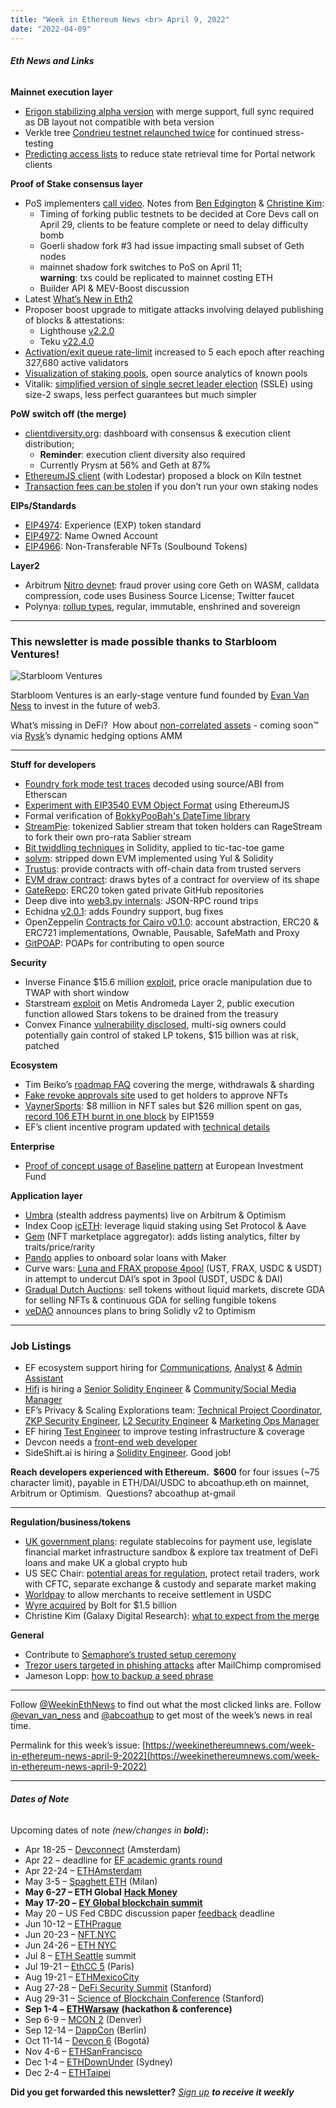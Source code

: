 ```yaml
---
title: "Week in Ethereum News <br> April 9, 2022"
date: "2022-04-09"
---
```


###### **Eth News and Links**

**Mainnet execution layer**

- [Erigon stabilizing alpha version](https://twitter.com/erigoneth/status/1511664827839782916) with merge support, full sync required as DB layout not compatible with beta version
- Verkle tree [Condrieu testnet relaunched twice](https://notes.ethereum.org/@gballet/verkle-testnet-updates/%2Fs%2FSksmVxpb5) for continued stress-testing
- [Predicting access lists](https://ethresear.ch/t/predicting-access-list-a-potential-way-to-speed-up-the-evm-for-portal-clients/12355) to reduce state retrieval time for Portal network clients 

**Proof of Stake consensus layer**

- PoS implementers [call video](https://www.youtube.com/watch?v=rYWF7N8tS0g&t=25s). Notes from [Ben Edgington](https://hackmd.io/@benjaminion/H1U6EPnXq) & [Christine Kim](https://twitter.com/christine_dkim/status/1512100564586348549):
    - Timing of forking public testnets to be decided at Core Devs call on April 29, clients to be feature complete or need to delay difficulty bomb
    - Goerli shadow fork #3 had issue impacting small subset of Geth nodes
    - mainnet shadow fork switches to PoS on April 11;  
        **warning**: txs could be replicated to mainnet costing ETH
    - Builder API & MEV-Boost discussion
- Latest [What’s New in Eth2](https://hackmd.io/@benjaminion/eth2_news/https%3A%2F%2Fhackmd.io%2F%40benjaminion%2Fwnie2_220408)
- Proposer boost upgrade to mitigate attacks involving delayed publishing of blocks & attestations:
    - Lighthouse [v2.2.0](https://github.com/sigp/lighthouse/releases/tag/v2.2.0)
    - Teku [v22.4.0](https://github.com/ConsenSys/teku/releases/tag/22.4.0)
- [Activation/exit queue rate-limit](https://twitter.com/terencechain/status/1509923504841392129) increased to 5 each epoch after reaching 327,680 active validators
- [Visualization of staking pools](https://hackmd.io/vCxX0WgoQEW3dZ-k_oZgBg?view), open source analytics of known pools
- Vitalik: [simplified version of single secret leader election](https://ethresear.ch/t/simplified-ssle/12315) (SSLE) using size-2 swaps, less perfect guarantees but much simpler

**PoW switch off (the merge)**

- [clientdiversity.org](https://clientdiversity.org/): dashboard with consensus & execution client distribution;
    - **Reminder**: execution client diversity also required
    - Currently Prysm at 56% and Geth at 87%
- [EthereumJS client](https://twitter.com/efjavascript/status/1510176850873626627) (with Lodestar) proposed a block on Kiln testnet
- [Transaction fees can be stolen](https://www.symphonious.net/2022/04/09/exploring-eth2-stealing-inclusion-fees-from-public-beacon-nodes/) if you don’t run your own staking nodes

**EIPs/Standards**

- [EIP4974](https://github.com/ethereum/EIPs/blob/8e8709bfa55c6357e6022ca4f886a59f5dc7c148/EIPS/eip-4974.md): Experience (EXP) token standard
- [EIP4972](https://github.com/ethereum/EIPs/blob/30ca715aa9b0e4946f4b428f2bf03dc8ca283cab/EIPS/eip-4972.md): Name Owned Account
- [EIP4966](https://github.com/ethereum/EIPs/blob/9754700b44b8e63d5503b563d16c99a2552b8c2e/EIPS/eip-4966.md): Non-Transferable NFTs (Soulbound Tokens)

**Layer2**

- Arbitrum [Nitro devnet](https://medium.com/offchainlabs/its-nitro-time-86944693bf29): fraud prover using core Geth on WASM, calldata compression, code uses Business Source License; Twitter faucet
- Polynya: [rollup types](https://twitter.com/poiynya/status/1511623759786307586), regular, immutable, enshrined and sovereign

* * *

### **This newsletter is made possible thanks to Starbloom Ventures!**

![Starbloom Ventures](https://weekinethereumnews.com/wp-content/uploads/2021/11/Screenshot-from-2021-11-19-15-25-51.png)

[](https://cdn.substack.com/image/fetch/f_auto,q_auto:good,fl_progressive:steep/https%3A%2F%2Fbucketeer-e05bbc84-baa3-437e-9518-adb32be77984.s3.amazonaws.com%2Fpublic%2Fimages%2F9bf9946e-747e-4db0-b217-2e99b2b307af_613x313.png)

Starbloom Ventures is an early-stage venture fund founded by [Evan Van Ness](https://twitter.com/evan_van_ness) to invest in the future of web3. 

What’s missing in DeFi?  How about [non-correlated assets](https://medium.com/@rysk-finance/rysk-is-the-only-free-lunch-e4f832af0026) - coming soon™️ via [Rysk](https://www.rysk.finance/)’s dynamic hedging options AMM

* * *

**Stuff for developers**

- [Foundry fork mode test traces](https://twitter.com/gakonst/status/1512177380160274432) decoded using source/ABI from Etherscan
- [Experiment with EIP3540 EVM Object Format](https://twitter.com/EFJavaScript/status/1511656097932881921) using EthereumJS 
- Formal verification of [BokkyPooBah's DateTime library](https://github.com/Zellic/publications/tree/master/BokkyPooBahsDateTimeLibrary#readme)
- [StreamPie](https://github.com/ameensol/streampie#readme): tokenized Sablier stream that token holders can RageStream to fork their own pro-rata Sablier stream
- [Bit twiddling techniques](https://hackmd.io/@fiveoutofnine/Skl9eRbX9) in Solidity, applied to tic-tac-toe game
- [solvm](https://github.com/brockelmore/solvm#readme): stripped down EVM implemented using Yul & Solidity
- [Trustus](https://github.com/ZeframLou/trustus#readme): provide contracts with off-chain data from trusted servers
- [EVM draw contract](https://github.com/DanielVF/evm-contract-draw#readme): draws bytes of a contract for overview of its shape
- [GateRepo](https://github.com/anish-agnihotri/gaterepo#readme): ERC20 token gated private GitHub repositories
- Deep dive into [web3.py internals](https://snakecharmers.ethereum.org/web3py-internals-json-rpc-round-trips/): JSON-RPC round trips
- Echidna [v2.0.1](https://github.com/crytic/echidna/releases/tag/v2.0.1): adds Foundry support, bug fixes
- OpenZeppelin [Contracts for Cairo v0.1.0](https://blog.openzeppelin.com/announcing-openzeppelin-contracts-for-cairo/): account abstraction, ERC20 & ERC721 implementations, Ownable, Pausable, SafeMath and Proxy
- [GitPOAP](https://medium.com/gitpoap/gitpoap-is-live-ca736f33fa0b): POAPs for contributing to open source

**Security**

- Inverse Finance $15.6 million [exploit](https://medium.com/inverse-finance/inv-price-manipulation-incident-55ea0433f4fc), price oracle manipulation due to TWAP with short window
- Starstream [exploit](https://twitter.com/CertiKAlert/status/1512155452217479171) on Metis Andromeda Layer 2, public execution function allowed Stars tokens to be drained from the treasury
- Convex Finance [vulnerability disclosed](https://blog.openzeppelin.com/15-billion-rugpull-vulnerability-in-convex-finance-protocol-uncovered-and-resolved/), multi-sig owners could potentially gain control of staked LP tokens, $15 billion was at risk, patched

**Ecosystem**

- Tim Beiko’s [roadmap FAQ](https://github.com/timbeiko/eth-roadmap-faq) covering the merge, withdrawals & sharding
- [Fake revoke approvals site](https://twitter.com/0xquit/status/1511773105705783296) used to get holders to approve NFTs
- [VaynerSports](https://twitter.com/cr0sseth/status/1511446814196572161): $8 million in NFT sales but $26 million spent on gas, [record 106 ETH burnt in one block](https://twitter.com/ultrasoundmoney/status/1511433534036189184) by EIP1559
- EF’s client incentive program updated with [technical details](https://blog.ethereum.org/2021/12/13/client-incentive-program/) 

**Enterprise**

- [Proof of concept usage of Baseline pattern](https://medium.com/unibrightio/unibright-presents-study-on-the-usage-of-the-baseline-pattern-at-european-investment-fund-97376b1afc01) at European Investment Fund

**Application layer**

- [Umbra](https://www.scopelift.co/blog/umbra-launches-on-optimism-and-polygon) (stealth address payments) live on Arbitrum & Optimism
- Index Coop [icETH](https://indexcoop.com/blog/understanding-interest-compounding-eth-index-iceth): leverage liquid staking using Set Protocol & Aave
- [Gem](https://twitter.com/gemxyz/status/1512104464563515392) (NFT marketplace aggregator): adds listing analytics, filter by traits/price/rarity
- [Pando](https://forum.makerdao.com/t/mip73-pando-investment-grade-climate-assets-collateral-onboarding/14484) applies to onboard solar loans with Maker
- Curve wars: [Luna and FRAX propose 4pool](https://avgjoescrypto.substack.com/p/the-curve-wars-go-hot) (UST, FRAX, USDC & USDT) in attempt to undercut DAI’s spot in 3pool (USDT, USDC & DAI)
- [Gradual Dutch Auctions](https://www.paradigm.xyz/2022/04/gda): sell tokens without liquid markets, discrete GDA for selling NFTs & continuous GDA for selling fungible tokens
- [veDAO](https://medium.com/@vedao.alt/on-optimism-9d81f56bbdd3) announces plans to bring Solidly v2 to Optimism

* * *

### **Job Listings**

- EF ecosystem support hiring for [Communications](https://jobs.lever.co/ethereumfoundation/4b0c3305-cf03-4e33-9bfb-63e4ec6f3a68?lever-origin=applied&lever-source%5B%5D=Week%20in%20Ethereum), [Analyst](https://jobs.lever.co/ethereumfoundation/64361391-9a74-49ed-b37c-8ff35931430e?lever-origin=applied&lever-source%5B%5D=Week%20in%20Ethereum) & [Admin Assistant](https://jobs.lever.co/ethereumfoundation/5684f7ea-c3ad-4703-b86c-462964f49392?lever-origin=applied&lever-source%5B%5D=Week%20in%20Ethereum)
- [Hifi](http://hifi.finance/) is hiring a [Senior Solidity Engineer](https://bit.ly/3CMmbSe) & [Community/Social Media Manager](https://bit.ly/36q06g5)
- EF’s Privacy & Scaling Explorations team: [Technical Project Coordinator](https://jobs.lever.co/ethereumfoundation/78089bc2-125e-47de-af28-e162de149901?lever-origin=applied&lever-source%5B%5D=Week%20in%20Ethereum), [ZKP Security Engineer](https://jobs.lever.co/ethereumfoundation/b80cf733-9a8d-40f1-a85a-635acdc2b1b1?lever-origin=applied&lever-source%5B%5D=Week%20in%20Ethereum%20), [L2 Security Engineer](https://jobs.lever.co/ethereumfoundation/f3148457-ed1e-4659-941d-5f60b49427ca?lever-origin=applied&lever-source%5B%5D=Week%20in%20Ethereum) & [Marketing Ops Manager](https://jobs.lever.co/ethereumfoundation/7a831e7c-1a0d-4e7b-8291-072292e26c0e?lever-origin=applied&lever-source%5B%5D=Week%20in%20Ethereum%20&lever-source%5B%5D=Week%20in%20Ethereum%20)
- EF hiring [Test Engineer](https://jobs.lever.co/ethereumfoundation/e6d303e5-168d-447e-a596-e3c2b105ca3f?lever-source%5B%5D=Week%20in%20Ethereum%20) to improve testing infrastructure & coverage
- Devcon needs a [front-end web developer](https://ethereum.bamboohr.com/jobs/view.php?id=61&source=weekinethnews)
- SideShift.ai is hiring a [Solidity Engineer](https://sideshift.ai/jobs?utm_campaign=hiring&utm_source=weekinethnews). Good job!

**Reach developers experienced with Ethereum.  $600** for four issues (~75 character limit), payable in ETH/DAI/USDC to abcoathup.eth on mainnet, Arbitrum or Optimism.  Questions? abcoathup at-gmail

* * *

**Regulation/business/tokens**

- [UK government plans](https://www.gov.uk/government/news/government-sets-out-plan-to-make-uk-a-global-cryptoasset-technology-hub): regulate stablecoins for payment use, legislate financial market infrastructure sandbox & explore tax treatment of DeFi loans and make UK a global crypto hub
- US SEC Chair: [potential areas for regulation](https://www.axios.com/sec-head-has-four-new-questions-about-crypto-cfbd989f-1ab2-46d8-9cab-1662d03dac46.html), protect retail traders, work with CFTC, separate exchange & custody and separate market making 
- [Worldpay](https://www.circle.com/en/pressroom/worldpay-from-fis-becomes-first-global-merchant-acquirer-to-offer-direct-usdc-settlement-driving-digital-currency-adoption-to-businesses) to allow merchants to receive settlement in USDC
- [Wyre acquired](https://blog.sendwyre.com/setting-a-new-standard-bdc7842b9ba6) by Bolt for $1.5 billion
- Christine Kim (Galaxy Digital Research): [what to expect from the merge](https://docsend.com/view/padamxd8qsg56459)

**General**

- Contribute to [Semaphore’s trusted setup ceremony](https://twitter.com/PrivacyScaling/status/1511291645920219140)
- [Trezor users targeted in phishing attacks](https://blog.trezor.io/ongoing-phishing-attacks-on-trezor-users-edd840b17304) after MailChimp compromised
- Jameson Lopp: [how to backup a seed phrase](https://blog.lopp.net/how-to-back-up-a-seed-phrase/)

* * *

Follow [@WeekinEthNews](https://twitter.com/WeekInEthNews) to find out what the most clicked links are. Follow [@evan\_van\_ness](https://twitter.com/evan_van_ness) and [@abcoathup](https://twitter.com/abcoathup) to get most of the week’s news in real time.

Permalink for this week’s issue: [https://weekinethereumnews.com/week-in-ethereum-news-april-9-2022](https://weekinethereumnews.com/week-in-ethereum-news-april-9-2022)

* * *

###### **Dates of Note**

Upcoming dates of note _(new/changes in_ **_bold_**_)_**:**

- Apr 18-25 – [Devconnect](https://devconnect.org/schedule) (Amsterdam)
- Apr 22 – deadline for [EF academic grants round](https://esp.ethereum.foundation/academic-grants)
- Apr 22-24 – [ETHAmsterdam](https://amsterdam.ethglobal.com/)
- May 3-5 – [Spaghett ETH](https://spaghett-eth.com/) (Milan)
- **May 6-27 – ETH Global** [**Hack Money**](https://defi.ethglobal.com/)
- **May 17-20 –** [**EY Global blockchain summit**](https://pub.ey.com/public/2021/2112/2112-3933703/blockchain-summit-2022/index.html)
- May 20 – US Fed CBDC discussion paper [feedback](https://www.federalreserve.gov/apps/forms/cbdc) deadline
- Jun 10-12 – [ETHPrague](https://ethprague.com/)
- Jun 20-23 – [NFT.NYC](https://www.nft.nyc/)
- Jun 24-26 – [ETH NYC](https://nyc.ethglobal.co/)
- Jul 8 – [ETH Seattle](https://2022.ethseattle.org/) summit
- Jul 19-21 – [EthCC 5](https://ethcc.io/) (Paris)
- Aug 19-21 – [ETHMexicoCity](https://ethglobal.medium.com/announcing-the-ethglobal-2022-season-51a7906bb3a4)
- Aug 27-28 – [DeFi Security Summit](https://defisecuritysummit.org/) (Stanford)
- Aug 29-31 – [Science of Blockchain Conference](https://cbr.stanford.edu/sbc22/) (Stanford)
- **Sep 1-4 –** [**ETHWarsaw**](https://ethwarsaw.dev) **(hackathon & conference)**
- Sep 6-9 – [MCON 2](https://www.mcon.fun/) (Denver)
- Sep 12-14 – [DappCon](https://www.dappcon.io/) (Berlin)
- Oct 11-14 – [Devcon 6](https://blog.ethereum.org/2022/02/18/colombia-in-2022-redux/) (Bogotá)
- Nov 4-6 – [ETHSanFrancisco](https://ethglobal.medium.com/announcing-the-ethglobal-2022-season-51a7906bb3a4)
- Dec 1-4 – [ETHDownUnder](https://ethdownunder.com/) (Sydney)
- Dec 2-4 – [ETHTaipei](https://ethglobal.medium.com/announcing-the-ethglobal-2022-season-51a7906bb3a4)

**Did you get forwarded this newsletter?** [_Sign up_](https://weekinethereum.substack.com/subscribe#about) **_to receive it weekly_**
